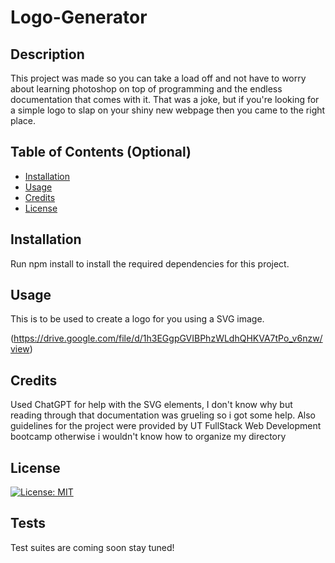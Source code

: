 # Logo-Generator

## Description

This project was made so you can take a load off and not have to worry about learning photoshop on top of programming and the endless documentation that comes with it. That was a joke, but if you're looking for a simple logo to slap on your shiny new webpage then you came to the right place.

## Table of Contents (Optional)

- [Installation](#installation)
- [Usage](#usage)
- [Credits](#credits)
- [License](#license)

## Installation

Run npm install to install the required dependencies for this project.

## Usage

This is to be used to create a logo for you using a SVG image.

(https://drive.google.com/file/d/1h3EGgpGVIBPhzWLdhQHKVA7tPo_v6nzw/view)

## Credits

Used ChatGPT for help with the SVG elements, I don't know why but reading through that documentation was grueling so i got some help. Also guidelines for the project were provided by UT FullStack Web Development bootcamp otherwise i wouldn't know how to organize my directory

## License

[![License: MIT](https://img.shields.io/badge/License-MIT-yellow.svg)](https://opensource.org/licenses/MIT)

## Tests

Test suites are coming soon stay tuned!
